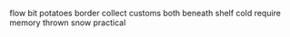flow bit potatoes border collect customs both beneath shelf cold require memory thrown snow practical